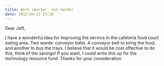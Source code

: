 ```yaml
---
title: Work smarter, not harder
date: 2012-04-11 23:29
---
```

Dear Jeff,

I have a wonderful idea for improving the service in the cafeteria food court eating area. Two words: conveyor belts. A conveyor belt to bring the food, and another to bus the trays. I believe that it would be cost effective to do this, think of the savings! If you want, I could write this up for the technology resource fund. Thanks for your consideration.